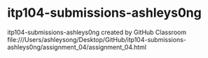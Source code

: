 # itp104-submissions-ashleys0ng
itp104-submissions-ashleys0ng created by GitHub Classroom
file:///Users/ashleysong/Desktop/GitHub/itp104-submissions-ashleys0ng/assignment_04/assignment_04.html
